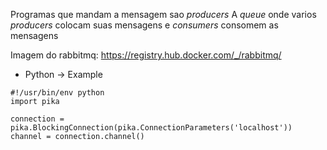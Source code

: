 Programas que mandam a mensagem sao *producers* 
A *queue* onde varios *producers* colocam suas mensagens e *consumers* consomem as mensagens

Imagem do rabbitmq: https://registry.hub.docker.com/_/rabbitmq/

- Python -> Example 
 ```
 #!/usr/bin/env python
import pika

connection = pika.BlockingConnection(pika.ConnectionParameters('localhost'))
channel = connection.channel()
```

